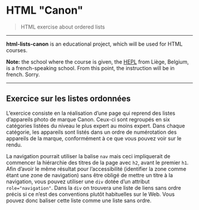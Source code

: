 # HTML "Canon"

> HTML exercise about ordered lists

* * *

**html-lists-canon** is an educational project, which will be used for HTML courses.

**Note:** the school where the course is given, the [HEPL](http://www.provincedeliege.be/hauteecole) from Liège, Belgium, is a french-speaking school. From this point, the instruction will be in french. Sorry.

* * *

## Exercice sur les listes ordonnées

L’exercice consiste en la réalisation d’une page qui reprend des listes d’appareils photo de marque Canon. Ceux-ci sont regroupés en six catégories listées du niveau le plus expert au moins expert. Dans chaque catégorie, les appareils sont listés dans un ordre de numérotation des appareils de la marque, conformément à ce que vous pouvez voir sur le rendu.

La navigation pourrait utiliser la balise `nav` mais ceci impliquerait de commencer la hiérarchie des titres de la page avec `h2`, avant le premier `h1`. Afin d’avoir le même résultat pour l’accessibilité (identifier la zone comme étant une zone de navigation) sans être obligé de mettre un titre à la navigation, vous pouvez utiliser une `div` dotée d’un attribut `role="navigation"`. Dans la `div` on trouvera une liste de liens sans ordre précis si ce n’est des conventions plutôt habituelles sur le Web. Vous pouvez donc baliser cette liste comme une liste sans ordre.
